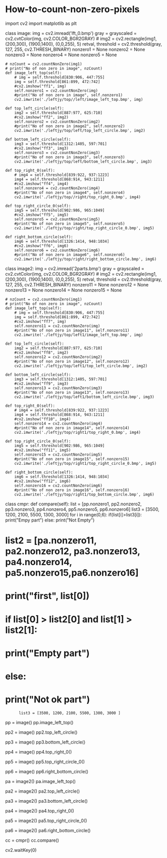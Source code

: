 # How-to-count-non-zero-pixels
import cv2
import matplotlib as plt


class image:
    img = cv2.imread('lft_0.bmp')
    gray = grayscaled = cv2.cvtColor(img, cv2.COLOR_BGR2GRAY)
    # img2 = cv2.rectangle(img1, (200,300), (1900,1400), (0,0,255), 5)
    retval, threshold = cv2.threshold(gray, 127, 255, cv2.THRESH_BINARY)
    nonzero1 = None
    nonzero2 = None
    nonzero3 = None
    nonzero4 = None
    nonzero5 = None

    # nzCount = cv2.countNonZero(img1)
    # print("No of non zero in image", nzCount)
    def image_left_top(self):
        # img = self.threshold[830:906, 447:755]
        img = self.threshold[861:899, 472:742]
        #cv2.imshow("ff1", img)
        self.nonzero1 = cv2.countNonZero(img)
        #print("No of non zero in image", self.nonzero1)
        cv2.imwrite('./leftjy/top//left/image_left_top.bmp', img)

    def top_left_circle(self):
        img2 = self.threshold[887:977, 625:710]
        #cv2.imshow("ff2", img2)
        self.nonzero2 = cv2.countNonZero(img2)
        #print("No of non zero in image2", self.nonzero2)
        cv2.imwrite('./leftjy/top/left/top_left_circle.bmp', img2)

    def bottom_left_circle(self):
        img3 = self.threshold[1312:1405, 597:701]
        #cv2.imshow("ff3", img3)
        self.nonzero3 = cv2.countNonZero(img3)
        #print("No of non zero in image3", self.nonzero3)
        cv2.imwrite('./leftjy/top/left/bottom_left_circle.bmp', img3)

    def top_right_0(self):
        # img4 = self.threshold[839:922, 937:1223]
        img4 = self.threshold[868:914, 943:1211]
        #cv2.imshow("ff4", img4)
        self.nonzero4 = cv2.countNonZero(img4)
        #print("No of non zero in image4", self.nonzero4)
        cv2.imwrite('./leftjy/top//right/top_right_0.bmp', img4)

    def top_right_circle_0(self):
        img5 = self.threshold[902:986, 965:1049]
        #cv2.imshow("ff5", img5)
        self.nonzero5 = cv2.countNonZero(img5)
        #print("No of non zero in image5", self.nonzero5)
        cv2.imwrite('./leftjy/top/right/top_right_circle_0.bmp', img5)

    def right_bottom_circle(self):
        img6 = self.threshold[1326:1414, 948:1034]
        #cv2.imshow("ff6", img6)
        self.nonzero6 = cv2.countNonZero(img6)
        #print("No of non zero in image6", self.nonzero6)
        cv2.imwrite('./leftjy/top/right/right_bottom_circle.bmp', img6)




class image2:
    img = cv2.imread('2parts.bmp')
    gray = grayscaled = cv2.cvtColor(img, cv2.COLOR_BGR2GRAY)
    # img2 = cv2.rectangle(img1, (200,300), (1900,1400), (0,0,255), 5)
    retval, threshold = cv2.threshold(gray, 127, 255, cv2.THRESH_BINARY)
    nonzero11 = None
    nonzero12 = None
    nonzero13 = None
    nonzero14 = None
    nonzero15 = None

    # nzCount = cv2.countNonZero(img1)
    # print("No of non zero in image", nzCount)
    def image_left_top(self):
        # img = self.threshold[830:906, 447:755]
        img = self.threshold[861:899, 472:742]
        #cv2.imshow("ff7", img)
        self.nonzero11 = cv2.countNonZero(img)
        #print("No of non zero in image11", self.nonzero11)
        cv2.imwrite('./leftjy/top/left1/image_left_top.bmp', img)

    def top_left_circle(self):
        img2 = self.threshold[887:977, 625:710]
        #cv2.imshow("ff8", img2)
        self.nonzero12 = cv2.countNonZero(img2)
        #print("No of non zero in image12", self.nonzero12)
        cv2.imwrite('./leftjy/top/left1/top_left_circle.bmp', img2)

    def bottom_left_circle(self):
        img3 = self.threshold[1312:1405, 597:701]
        #cv2.imshow("ff9", img3)
        self.nonzero13 = cv2.countNonZero(img3)
        #print("No of non zero in image13", self.nonzero13)
        cv2.imwrite('./leftjy/top/left1/bottom_left_circle.bmp', img3)

    def top_right_0(self):
        # img4 = self.threshold[839:922, 937:1223]
        img4 = self.threshold[868:914, 943:1211]
        #cv2.imshow("ff10", img4)
        self.nonzero14 = cv2.countNonZero(img4)
        #print("No of non zero in image14", self.nonzero14)
        cv2.imwrite('./leftjy/top/right1/top_right_0.bmp', img4)

    def top_right_circle_0(self):
        img5 = self.threshold[902:986, 965:1049]
        #cv2.imshow("ff11", img5)
        self.nonzero15 = cv2.countNonZero(img5)
        #print("No of non zero in image15", self.nonzero15)
        cv2.imwrite('./leftjy/top/right1/top_right_circle_0.bmp', img5)

    def right_bottom_circle(self):
        img6 = self.threshold[1326:1414, 948:1034]
        #cv2.imshow("ff12", img6)
        self.nonzero16 = cv2.countNonZero(img6)
        #print("No of non zero in image16", self.nonzero16)
        cv2.imwrite('./leftjy/top/right1/top_bottom_circle.bmp', img6)


class cmpr:
     def compare(self):
          list = [pp.nonzero1, pp2.nonzero2, pp3.nonzero3, pp4.nonzero4, pp5.nonzero5, pp6.nonzero6]
          list3 = [3500, 1200, 2100, 5500, 1300, 3000]
          for i in range(0,6):
              if(list[i]>list3[i]):
                  print("Empy part")
              else:
                  print("Not Empty")
#          list2 = [pa.nonzero11, pa2.nonzero12, pa3.nonzero13, pa4.nonzero14, pa5.nonzero15,pa6.nonzero16]
#          print("first", list[0])
#          if list[0] > list2[0] and list[1] > list2[1]:
#              print("Empty part")
#          else:
#              print("Not ok part")
          list3 = [3500, 1200, 2100, 5500, 1300, 3000 ]
pp = image()
pp.image_left_top()

pp2 = image()
pp2.top_left_circle()

pp3 = image()
pp3.bottom_left_circle()

pp4 = image()
pp4.top_right_0()

pp5 = image()
pp5.top_right_circle_0()

pp6 = image()
pp6.right_bottom_circle()

pa = image2()
pa.image_left_top()

pa2 = image2()
pa2.top_left_circle()

pa3 = image2()
pa3.bottom_left_circle()

pa4 = image2()
pa4.top_right_0()

pa5 = image2()
pa5.top_right_circle_0()

pa6 = image2()
pa6.right_bottom_circle()

cc = cmpr()
cc.compare()

cv2.waitKey(0)

